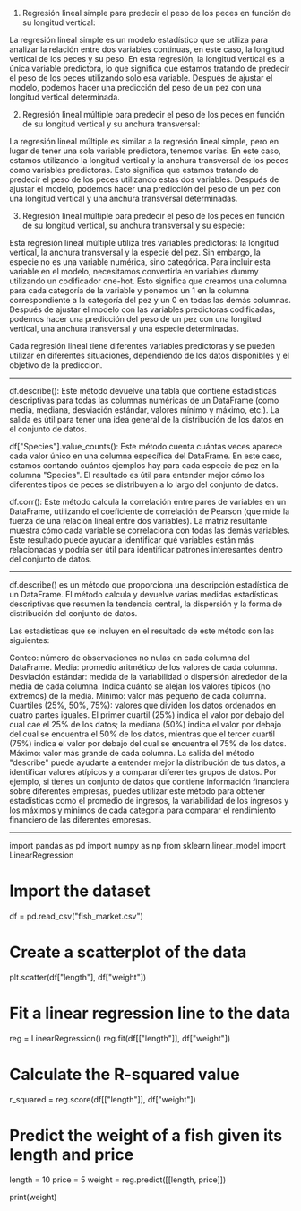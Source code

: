 1. Regresión lineal simple para predecir el peso de los peces en función de su longitud vertical:

La regresión lineal simple es un modelo estadístico que se utiliza para analizar la relación entre dos variables continuas, en este caso, la longitud vertical de los peces y su peso. En esta regresión, la longitud vertical es la única variable predictora, lo que significa que estamos tratando de predecir el peso de los peces utilizando solo esa variable. Después de ajustar el modelo, podemos hacer una predicción del peso de un pez con una longitud vertical determinada.

2. Regresión lineal múltiple para predecir el peso de los peces en función de su longitud vertical y su anchura transversal:

La regresión lineal múltiple es similar a la regresión lineal simple, pero en lugar de tener una sola variable predictora, tenemos varias. En este caso, estamos utilizando la longitud vertical y la anchura transversal de los peces como variables predictoras. Esto significa que estamos tratando de predecir el peso de los peces utilizando estas dos variables. Después de ajustar el modelo, podemos hacer una predicción del peso de un pez con una longitud vertical y una anchura transversal determinadas.

3. Regresión lineal múltiple para predecir el peso de los peces en función de su longitud vertical, su anchura transversal y su especie:

Esta regresión lineal múltiple utiliza tres variables predictoras: la longitud vertical, la anchura transversal y la especie del pez. Sin embargo, la especie no es una variable numérica, sino categórica. Para incluir esta variable en el modelo, necesitamos convertirla en variables dummy utilizando un codificador one-hot. Esto significa que creamos una columna para cada categoría de la variable y ponemos un 1 en la columna correspondiente a la categoría del pez y un 0 en todas las demás columnas. Después de ajustar el modelo con las variables predictoras codificadas, podemos hacer una predicción del peso de un pez con una longitud vertical, una anchura transversal y una especie determinadas.

Cada regresión lineal tiene diferentes variables predictoras y se pueden utilizar en diferentes situaciones, dependiendo de los datos disponibles y el objetivo de la prediccion.
__________________________
df.describe(): Este método devuelve una tabla que contiene estadísticas descriptivas para todas las columnas numéricas de un DataFrame (como media, mediana, desviación estándar, valores mínimo y máximo, etc.). La salida es útil para tener una idea general de la distribución de los datos en el conjunto de datos.

df["Species"].value_counts(): Este método cuenta cuántas veces aparece cada valor único en una columna específica del DataFrame. En este caso, estamos contando cuántos ejemplos hay para cada especie de pez en la columna "Species". El resultado es útil para entender mejor cómo los diferentes tipos de peces se distribuyen a lo largo del conjunto de datos.

df.corr(): Este método calcula la correlación entre pares de variables en un DataFrame, utilizando el coeficiente de correlación de Pearson (que mide la fuerza de una relación lineal entre dos variables). La matriz resultante muestra cómo cada variable se correlaciona con todas las demás variables. Este resultado puede ayudar a identificar qué variables están más relacionadas y podría ser útil para identificar patrones interesantes dentro del conjunto de datos.

__________________

df.describe() es un método que proporciona una descripción estadística de un DataFrame. El método calcula y devuelve varias medidas estadísticas descriptivas que resumen la tendencia central, la dispersión y la forma de distribución del conjunto de datos.

Las estadísticas que se incluyen en el resultado de este método son las siguientes:

Conteo: número de observaciones no nulas en cada columna del DataFrame.
Media: promedio aritmético de los valores de cada columna.
Desviación estándar: medida de la variabilidad o dispersión alrededor de la media de cada columna. Indica cuánto se alejan los valores típicos (no extremos) de la media.
Mínimo: valor más pequeño de cada columna.
Cuartiles (25%, 50%, 75%): valores que dividen los datos ordenados en cuatro partes iguales. El primer cuartil (25%) indica el valor por debajo del cual cae el 25% de los datos; la mediana (50%) indica el valor por debajo del cual se encuentra el 50% de los datos, mientras que el tercer cuartil (75%) indica el valor por debajo del cual se encuentra el 75% de los datos.
Máximo: valor más grande de cada columna.
La salida del método "describe" puede ayudarte a entender mejor la distribución de tus datos, a identificar valores atípicos y a comparar diferentes grupos de datos. Por ejemplo, si tienes un conjunto de datos que contiene información financiera sobre diferentes empresas, puedes utilizar este método para obtener estadísticas como el promedio de ingresos, la variabilidad de los ingresos y los máximos y mínimos de cada categoría para comparar el rendimiento financiero de las diferentes empresas.
___________________

import pandas as pd
import numpy as np
from sklearn.linear_model import LinearRegression

# Import the dataset
df = pd.read_csv("fish_market.csv")

# Create a scatterplot of the data
plt.scatter(df["length"], df["weight"])

# Fit a linear regression line to the data
reg = LinearRegression()
reg.fit(df[["length"]], df["weight"])

# Calculate the R-squared value
r_squared = reg.score(df[["length"]], df["weight"])

# Predict the weight of a fish given its length and price
length = 10
price = 5
weight = reg.predict([[length, price]])

print(weight)